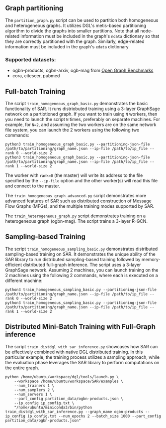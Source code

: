 ## Graph partitioning

The ``partition_graph.py`` script can be used to partition both homogeneous and heterogeneous graphs. It utilizes DGL's metis-based partitioning algorithm to divide the graphs into smaller partitions. Note that all node-related information must be included in the graph's ``ndata`` dictionary so that they are correctly partitioned with the graph.
Similarly, edge-related information must be included in the graph's ``edata`` dictionary

### Supported datasets:
- ogbn-products, ogbn-arxiv, ogb-mag from [Open Graph Benchmarks](https://ogb.stanford.edu/)
- cora, citeseer, pubmed

## Full-batch Training

The script ``train_homogeneous_graph_basic.py`` demonstrates the basic functionality of SAR. It runs distriobuted training using a 3-layer GraphSage network on a partiotioned graph. If you want to train using ``N`` workers, then you need to launch the script ``N`` times, preferably on separate machines. For example, for ``N=2``, and assuming the two workers are on the same network file system, you can launch the 2 workers using the following two commands:

```shell
python3 train_homogeneous_graph_basic.py --partitioning-json-file /path/to/partitioning/graph_name.json --ip-file /path/to/ip_file --rank 0 --world-size 2
python3 train_homogeneous_graph_basic.py --partitioning-json-file /path/to/partitioning/graph_name.json --ip-file /path/to/ip_file --rank 1 --world-size 2

```
The worker with ``rank=0`` (the master)  will write its address to the file specified by the ``--ip-file`` option and the other worker(s) will read this file and connect to the master.


The ``train_homogeneous_graph_advanced.py`` script demonstrates more advanced features of SAR such as distributed construction of Message Flow Graphs (MFGs), and the multiple training modes supported by SAR. 

The ``train_heterogeneous_graph.py`` script demonstrates training on a heterogeneous graph (ogbn-mag). The script trains a 3-layer R-GCN.


## Sampling-based Training
The script ``train_homogeneous_sampling_basic.py`` demonstrates distributed sampling-based training on SAR. It demonstrates the unique ability of  the SAR library to run distributed sampling-based training followed by memory-efficient distributed full-graph inference. The script uses a 3-layer GraphSage network. Assuming 2 machines, you can launch training on the 2 machines using the following 2 commands, where each is executed on a different machine:

```shell
python3 train_homogeneous_sampling_basic.py --partitioning-json-file /path/to/partitioning/graph_name.json --ip-file /path/to/ip_file --rank 0 --world-size 2
python3 train_homogeneous_sampling_basic.py --partitioning-json-file /path/to/partitioning/graph_name.json --ip-file /path/to/ip_file --rank 1 --world-size 2

```

## Distributed Mini-Batch Training with Full-Graph inference
The script ``train_distdgl_with_sar_inference.py`` showcases how SAR can be effectively combined with native DGL distributed training. In this particular example, the training process utilizes a sampling approach, while the evaluation phase leverages the SAR library to perform computations on the entire graph.
```shell
python /home/ubuntu/workspace/dgl/tools/launch.py \
    --workspace /home/ubuntu/workspace/SAR/examples \
    --num_trainers 1 \
    --num_samplers 2 \
    --num_servers 1 \
    --part_config partition_data/ogbn-products.json \
    --ip_config ip_config.txt \
    "/home/ubuntu/miniconda3/bin/python train_distdgl_with_sar_inference.py --graph_name ogbn-products --ip_config ip_config.txt --num_epochs 2 --batch_size 1000 --part_config partition_data/ogbn-products.json"
```
